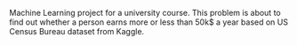 Machine Learning project for a university course. This problem is about to find out whether a person earns more or less than 50k$ a year based on US Census Bureau dataset from Kaggle.
